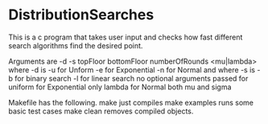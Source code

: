 # DistributionSearches

This is a c program that takes user input and checks
how fast different search algorithms find the desired
point.

Arguments are -d -s topFloor bottomFloor numberOfRounds <mu|lambda> <sigma>
where -d is -u for Unform -e for Exponential -n for Normal
and where -s is -b for binary search -l for linear search
no optional arguments passed for uniform
for Exponential only lambda
for Normal both mu and sigma

Makefile has the following.
make just compiles
make examples runs some basic test cases
make clean removes compiled objects.
